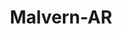 ---
title: Malvern-AR
slug: malvern-ar
f_state:
- cms/state/arkansas.md
f_locations:
- cms/payday-loan/advance-america-1222.md
- cms/payday-loan/c-2c-of-ga-5648.md
- cms/payday-loan/checks-to-cash-14699.md
- cms/payday-loan/chex-2-cash-14926.md
- cms/payday-loan/chex-2-cash-14939.md
- cms/payday-loan/first-america-cash-advance-18118.md
updated-on: '2024-05-30T13:41:28.615Z'
created-on: '2024-05-30T13:41:28.615Z'
published-on: '2024-05-30T13:54:32.469Z'
f_city: Malvern
layout: '[city].html'
tags: city
---